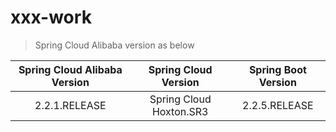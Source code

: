 # xxx-work

> Spring Cloud Alibaba version as below

|  Spring Cloud Alibaba Version  |  Spring Cloud Version  |  Spring Boot Version  |
| :----------------------------: | :--------------------: | :-------------------: |
| 2.2.1.RELEASE                  | Spring Cloud Hoxton.SR3|   2.2.5.RELEASE       |


